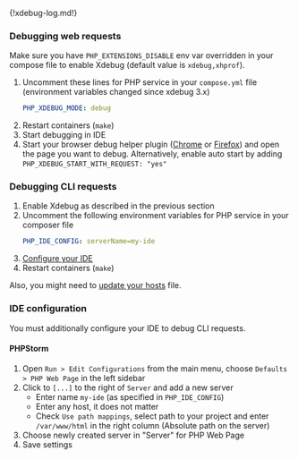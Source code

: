 {!xdebug-log.md!}

### Debugging web requests

Make sure you have `PHP_EXTENSIONS_DISABLE` env var overridden in your compose file to enable Xdebug (default value is `xdebug,xhprof`). 

1. Uncomment these lines for PHP service in your `compose.yml` file (environment variables changed since xdebug 3.x)
    ```yml
    PHP_XDEBUG_MODE: debug
    ```
2. Restart containers (`make`)
3. Start debugging in IDE
4. Start your browser debug helper plugin ([Chrome](https://chrome.google.com/webstore/detail/xdebug-helper/eadndfjplgieldjbigjakmdgkmoaaaoc?hl=en) or [Firefox](https://addons.mozilla.org/en-us/firefox/addon/the-easiest-xdebug)) and open the page you want to debug. Alternatively, enable auto start by adding `PHP_XDEBUG_START_WITH_REQUEST: "yes"`

### Debugging CLI requests 

1. Enable Xdebug as described in the previous section
2. Uncomment the following environment variables for PHP service in your composer file
    ```yml
    PHP_IDE_CONFIG: serverName=my-ide
    ```
3. [Configure your IDE](#ide-configuration-to-debug-cli-requests)
4. Restart containers (`make`)

Also, you might need to [update your hosts](https://github.com/wodby/docker4drupal/issues/193) file.

### IDE configuration

You must additionally configure your IDE to debug CLI requests.

#### PHPStorm

1. Open `Run > Edit Configurations` from the main menu, choose `Defaults > PHP Web Page` in the left sidebar
2. Click to `[...]` to the right of `Server` and add a new server
    * Enter name `my-ide` (as specified in `PHP_IDE_CONFIG`)
    * Enter any host, it does not matter
    * Check `Use path mappings`, select path to your project and enter `/var/www/html` in the right column (Absolute path on the server) 
3. Choose newly created server in "Server" for PHP Web Page
4. Save settings
